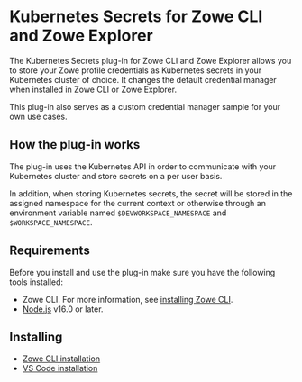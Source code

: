 # Kubernetes Secrets for Zowe CLI and Zowe Explorer

The Kubernetes Secrets plug-in for Zowe CLI and Zowe Explorer allows you to store your Zowe profile credentials as Kubernetes secrets in your Kubernetes cluster of choice. It changes the default credential manager when installed in Zowe CLI or Zowe Explorer.

This plug-in also serves as a custom credential manager sample for your own use cases.

## How the plug-in works

The plug-in uses the Kubernetes API in order to communicate with your Kubernetes cluster and store secrets on a per user basis.

In addition, when storing Kubernetes secrets, the secret will be stored in the assigned namespace for the current context or otherwise through an environment variable named `$DEVWORKSPACE_NAMESPACE` and `$WORKSPACE_NAMESPACE`.

## Requirements

Before you install and use the plug-in make sure you have the following tools installed:

- Zowe CLI. For more information, see [installing Zowe CLI](https://docs.zowe.org/stable/user-guide/cli-installcli.html).
- [Node.js](https://nodejs.org/en/download) v16.0 or later.

## Installing

- [Zowe CLI installation](./packages/cli/README.md#installing)
- [VS Code installation](./packages/vscode/README.md#installing)
